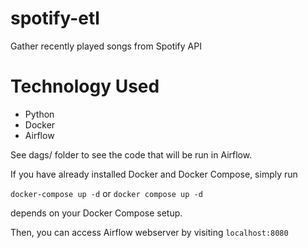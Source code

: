 # spotify-etl
Gather recently played songs from Spotify API

# Technology Used
* Python
* Docker
* Airflow

See dags/ folder to see the code that will be run in Airflow.

If you have already installed Docker and Docker Compose, simply run

`docker-compose up -d` or `docker compose up -d` 

depends on your Docker Compose setup.

Then, you can access Airflow webserver by visiting `localhost:8080`
